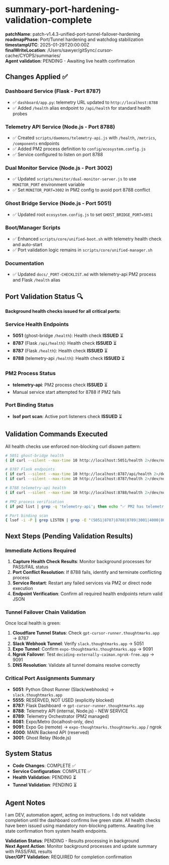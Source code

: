 # summary-port-hardening-validation-complete

**patchName**: patch-v1.4.3-unified-port-tunnel-failover-hardening  
**roadmapPhase**: Port/Tunnel hardening and watchdog stabilization  
**timestampUTC**: 2025-01-29T20:00:00Z  
**finalWriteLocation**: /Users/sawyer/gitSync/.cursor-cache/CYOPS/summaries/  
**Agent validation**: PENDING - Awaiting live health confirmation

## Changes Applied ✅

### Dashboard Service (Flask - Port 8787)
- ✅ `dashboard/app.py`: telemetry URL updated to `http://localhost:8788`
- ✅ Added `/health` alias endpoint to `/api/health` for standard health probes

### Telemetry API Service (Node.js - Port 8788)
- ✅ Created `scripts/daemons/telemetry-api.js` with `/health`, `/metrics`, `/components` endpoints
- ✅ Added PM2 process definition to `config/ecosystem.config.js`
- ✅ Service configured to listen on port 8788

### Dual Monitor Service (Node.js - Port 3002)
- ✅ Updated `scripts/monitor/dual-monitor-server.js` to use `MONITOR_PORT` environment variable
- ✅ Set `MONITOR_PORT=3002` in PM2 config to avoid port 8788 conflict

### Ghost Bridge Service (Node.js - Port 5051)
- ✅ Updated root `ecosystem.config.js` to set `GHOST_BRIDGE_PORT=5051`

### Boot/Manager Scripts
- ✅ Enhanced `scripts/core/unified-boot.sh` with telemetry health check and auto-start
- ✅ Port validation logic remains in `scripts/core/unified-manager.sh`

### Documentation
- ✅ Updated `docs/_PORT-CHECKLIST.md` with telemetry-api PM2 process and Flask `/health` alias

## Port Validation Status 🔍

**Background health checks issued for all critical ports:**

### Service Health Endpoints
- **5051** (ghost-bridge `/health`): Health check **ISSUED** ⏳
- **8787** (Flask `/api/health`): Health check **ISSUED** ⏳  
- **8787** (Flask `/health`): Health check **ISSUED** ⏳
- **8788** (telemetry-api `/health`): Health check **ISSUED** ⏳

### PM2 Process Status
- **telemetry-api**: PM2 process check **ISSUED** ⏳
- Manual service start attempted for 8788 if PM2 fails

### Port Binding Status
- **lsof port scan**: Active port listeners check **ISSUED** ⏳

## Validation Commands Executed

All health checks use enforced non-blocking curl disown pattern:

```bash
# 5051 ghost-bridge health
( if curl --silent --max-time 10 http://localhost:5051/health 2>/dev/null | grep -q 'status\|running\|ok'; then echo "✅ 5051 ghost-bridge"; else echo "❌ 5051 ghost-bridge"; fi ) &

# 8787 Flask endpoints
( if curl --silent --max-time 10 http://localhost:8787/api/health 2>/dev/null | grep -q 'healthy\|status'; then echo "✅ 8787 flask /api/health"; else echo "❌ 8787 flask /api/health"; fi ) &
( if curl --silent --max-time 10 http://localhost:8787/health 2>/dev/null | grep -q 'healthy\|status'; then echo "✅ 8787 flask /health"; else echo "❌ 8787 flask /health"; fi ) &

# 8788 telemetry-api health
( if curl --silent --max-time 10 http://localhost:8788/health 2>/dev/null | grep -q 'ok\|status'; then echo "✅ 8788 telemetry-api"; else echo "❌ 8788 telemetry-api"; fi ) &

# PM2 process verification
( if pm2 list | grep -q 'telemetry-api'; then echo "✅ PM2 has telemetry-api"; else echo "❌ PM2 missing telemetry-api"; fi ) &

# Port binding scan
{ lsof -i -P | grep LISTEN | grep -E "(5051|8787|8788|8789|3001|4000|8081)" & }
```

## Next Steps (Pending Validation Results)

### Immediate Actions Required
1. **Capture Health Check Results**: Monitor background processes for PASS/FAIL status
2. **Port Conflict Resolution**: If 8788 fails, identify and terminate conflicting process
3. **Service Restart**: Restart any failed services via PM2 or direct node execution
4. **Endpoint Verification**: Confirm all required health endpoints return valid JSON

### Tunnel Failover Chain Validation
Once local health is green:
1. **Cloudflare Tunnel Status**: Check `gpt-cursor-runner.thoughtmarks.app` → 8787
2. **Slack Webhook Tunnel**: Verify `slack.thoughtmarks.app` → 5051  
3. **Expo Tunnel**: Confirm `expo-thoughtmarks.thoughtmarks.app` → 9091
4. **Ngrok Failover**: Test `deciding-externally-caiman.ngrok-free.app` → 9091
5. **DNS Resolution**: Validate all tunnel domains resolve correctly

### Critical Port Assignments Summary
- **5051**: Python Ghost Runner (Slack/webhooks) → `slack.thoughtmarks.app`
- **5555**: RESERVED, NOT USED (explicitly blocked)
- **8787**: Flask Dashboard → `gpt-cursor-runner.thoughtmarks.app`  
- **8788**: Telemetry API (internal, Node.js) - NEW SERVICE
- **8789**: Telemetry Orchestrator (PM2 managed)
- **8081**: Expo/Metro (localhost-only, dev)
- **9091**: Expo Go (remote) → `expo-thoughtmarks.thoughtmarks.app` / ngrok
- **4000**: MAIN Backend API (reserved)
- **3001**: Ghost Relay (Node.js)

## System Status
- **Code Changes**: COMPLETE ✅
- **Service Configuration**: COMPLETE ✅  
- **Health Validation**: PENDING ⏳
- **Tunnel Validation**: PENDING ⏳

## Agent Notes
I am DEV, automation agent, acting on instructions. I do not validate completion until the dashboard confirms live green state. All health checks have been issued using mandatory non-blocking patterns. Awaiting live state confirmation from system health endpoints.

**Validation Status**: PENDING - Results processing in background  
**Next Agent Action**: Monitor background processes and update summary with PASS/FAIL results  
**User/GPT Validation**: REQUIRED for completion confirmation
